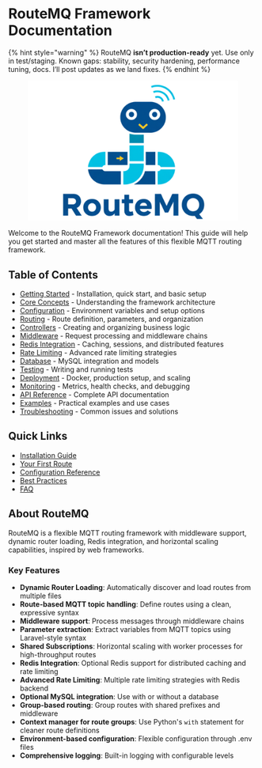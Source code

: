 # RouteMQ Framework Documentation

{% hint style="warning" %}
RouteMQ **isn’t production-ready** yet. Use only in test/staging. Known gaps: stability, security hardening, performance tuning, docs. I’ll post updates as we land fixes.
{% endhint %}

<figure><img src=".gitbook/assets/Logo1-500x500.png" alt=""><figcaption></figcaption></figure>

Welcome to the RouteMQ Framework documentation! This guide will help you get started and master all the features of this flexible MQTT routing framework.

## Table of Contents

* [Getting Started](getting-started/) - Installation, quick start, and basic setup
* [Core Concepts](core-concepts/) - Understanding the framework architecture
* [Configuration](configuration/) - Environment variables and setup options
* [Routing](routing/) - Route definition, parameters, and organization
* [Controllers](controllers/) - Creating and organizing business logic
* [Middleware](middleware/) - Request processing and middleware chains
* [Redis Integration](redis/) - Caching, sessions, and distributed features
* [Rate Limiting](rate-limiting/) - Advanced rate limiting strategies
* [Database](database/) - MySQL integration and models
* [Testing](testing/) - Writing and running tests
* [Deployment](deployment/) - Docker, production setup, and scaling
* [Monitoring](monitoring/) - Metrics, health checks, and debugging
* [API Reference](api-reference/) - Complete API documentation
* [Examples](examples/) - Practical examples and use cases
* [Troubleshooting](troubleshooting/) - Common issues and solutions

## Quick Links

* [Installation Guide](getting-started/installation.md)
* [Your First Route](getting-started/first-route.md)
* [Configuration Reference](configuration/environment-variables.md)
* [Best Practices](best-practices.md)
* [FAQ](faq.md)

## About RouteMQ

RouteMQ is a flexible MQTT routing framework with middleware support, dynamic router loading, Redis integration, and horizontal scaling capabilities, inspired by web frameworks.

### Key Features

* **Dynamic Router Loading**: Automatically discover and load routes from multiple files
* **Route-based MQTT topic handling**: Define routes using a clean, expressive syntax
* **Middleware support**: Process messages through middleware chains
* **Parameter extraction**: Extract variables from MQTT topics using Laravel-style syntax
* **Shared Subscriptions**: Horizontal scaling with worker processes for high-throughput routes
* **Redis Integration**: Optional Redis support for distributed caching and rate limiting
* **Advanced Rate Limiting**: Multiple rate limiting strategies with Redis backend
* **Optional MySQL integration**: Use with or without a database
* **Group-based routing**: Group routes with shared prefixes and middleware
* **Context manager for route groups**: Use Python's `with` statement for cleaner route definitions
* **Environment-based configuration**: Flexible configuration through .env files
* **Comprehensive logging**: Built-in logging with configurable levels
